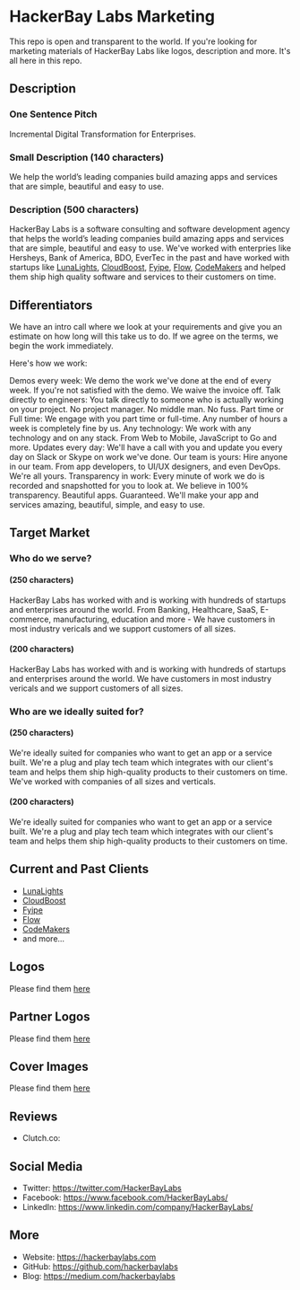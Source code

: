 # HackerBay Labs Marketing

This repo is open and transparent to the world. If you're looking for marketing materials of HackerBay Labs like logos, description and more. It's all here in this repo. 

## Description

### One Sentence Pitch
Incremental Digital Transformation for Enterprises.

### Small Description (140 characters)
We help the world’s leading companies build amazing apps and services that are simple, beautiful and easy to use. 

### Description (500 characters)
HackerBay Labs is a software consulting and software development agency that helps the world’s leading companies build amazing apps and services that are simple, beautiful and easy to use. We've worked with enterpries like Hersheys, Bank of America, BDO, EverTec in the past and have worked with startups like [LunaLights](https://lunalights.org), [CloudBoost](https://cloudboost.io), [Fyipe](https://fyipe.com), [Flow](https://flowplatform.com), [CodeMakers](https://codemakers.com.au) and helped them ship high quality software and services to their customers on time. 

## Differentiators

We have an intro call where we look at your requirements and give you an estimate on how long will this take us to do. If we agree on the terms, we begin the work immediately.

Here's how we work:

Demos every week: We demo the work we've done at the end of every week. If you're not satisfied with the demo. We waive the invoice off.
Talk directly to engineers: You talk directly to someone who is actually working on your project. No project manager. No middle man. No fuss.
Part time or Full time: We engage with you part time or full-time. Any number of hours a week is completely fine by us.
Any technology: We work with any technology and on any stack. From Web to Mobile, JavaScript to Go and more.
Updates every day: We'll have a call with you and update you every day on Slack or Skype on work we've done.
Our team is yours: Hire anyone in our team. From app developers, to UI/UX designers, and even DevOps. We're all yours.
Transparency in work: Every minute of work we do is recorded and snapshotted for you to look at. We believe in 100% transparency.
Beautiful apps. Guaranteed. We'll make your app and services amazing, beautiful, simple, and easy to use.

## Target Market

### Who do we serve? 

#### (250 characters)

HackerBay Labs has worked with and is working with hundreds of startups and enterprises around the world. From Banking, Healthcare, SaaS, E-commerce, manufacturing, education and more - We have customers in most industry vericals and we support customers of all sizes. 

#### (200 characters)

HackerBay Labs has worked with and is working with hundreds of startups and enterprises around the world.  We have customers in most industry vericals and we support customers of all sizes. 

### Who are we ideally suited for? 

#### (250 characters)

We're ideally suited for companies who want to get an app or a service built. We're a plug and play tech team which integrates with our client's team and helps them ship high-quality products to their customers on time. We've worked with companies of all sizes and verticals. 

#### (200 characters)
We're ideally suited for companies who want to get an app or a service built. We're a plug and play tech team which integrates with our client's team and helps them ship high-quality products to their customers on time.  

## Current and Past Clients

- [LunaLights](https://lunalights.org)
- [CloudBoost](https://cloudboost.io)
- [Fyipe](https://fyipe.com)
- [Flow](https://flowplatform.com)
- [CodeMakers](https://codemakers.com.au)
- and more...

## Logos

Please find them [here](/logos)

## Partner Logos

Please find them [here](/partner-logos)

## Cover Images

Please find them [here](/covers)

## Reviews

- Clutch.co:<TO-DO> 

## Social Media

- Twitter: https://twitter.com/HackerBayLabs
- Facebook: https://www.facebook.com/HackerBayLabs/
- LinkedIn: https://www.linkedin.com/company/HackerBayLabs/

## More

- Website: https://hackerbaylabs.com
- GitHub: https://github.com/hackerbaylabs
- Blog: https://medium.com/hackerbaylabs
